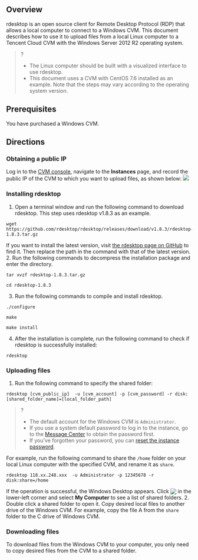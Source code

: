 ## Overview
rdesktop is an open source client for Remote Desktop Protocol (RDP) that allows a local computer to connect to a Windows CVM. This document describes how to use it to upload files from a local Linux computer to a Tencent Cloud CVM with the Windows Server 2012 R2 operating system.
>? 
>- The Linux computer should be built with a visualized interface to use rdesktop.
>- This document uses a CVM with CentOS 7.6 installed as an example. Note that the steps may vary according to the operating system version.  
>

## Prerequisites
You have purchased a Windows CVM.

## Directions
### Obtaining a public IP
Log in to the [CVM console](https://console.cloud.tencent.com/cvm/index), navigate to the **Instances** page, and record the public IP of the CVM to which you want to upload files, as shown below:
![](https://main.qcloudimg.com/raw/59ce52615c467ad80bc4220425bf2b80.png)

### Installing rdesktop
1. Open a terminal window and run the following command to download rdesktop. This step uses rdesktop v1.8.3 as an example.
```
wget https://github.com/rdesktop/rdesktop/releases/download/v1.8.3/rdesktop-1.8.3.tar.gz
```
If you want to install the latest version, visit [the rdesktop page on GitHub](https://github.com/rdesktop/rdesktop/releases) to find it. Then replace the path in the command with that of the latest version.
2. Run the following commands to decompress the installation package and enter the directory.
```
tar xvzf rdesktop-1.8.3.tar.gz
```
```
cd rdesktop-1.8.3
```
3. Run the following commands to compile and install rdesktop.
```
./configure 
```
```
make
```
```
make install
```
4. After the installation is complete, run the following command to check if rdesktop is successfully installed:
```
rdesktop
```

### Uploading files
1. Run the following command to specify the shared folder:
```
rdesktop [cvm_public_ip]  -u [cvm_account] -p [cvm_password] -r disk:[shared_folder_name]=[local_folder_path]
```
>?
>- The default account for the Windows CVM is `Administrator`.
>- If you use a system default password to log in to the instance, go to the [Message Center](https://console.cloud.tencent.com/message) to obtain the password first.
>- If you’ve forgotten your password, you can [reset the instance password](http://intl.cloud.tencent.com/document/product/213/16566).
>
For example, run the following command to share the `/home` folder on your local Linux computer with the specified CVM, and rename it as `share`.
```
rdesktop 118.xx.248.xxx  -u Administrator -p 12345678 -r disk:share=/home
```
If the operation is successful, the Windows Desktop appears.
Click <img src="https://main.qcloudimg.com/raw/87d894e564b7e837d9f478298cf2e292.png" style="margin:-3px 0px"> in the lower-left corner and select **My Computer** to see a list of shared folders.
2. Double click a shared folder to open it. Copy desired local files to another drive of the Windows CVM.
For example, copy the file A from the `share` folder to the C drive of Windows CVM.

### Downloading files
To download files from the Windows CVM to your computer, you only need to copy desired files from the CVM to a shared folder.
